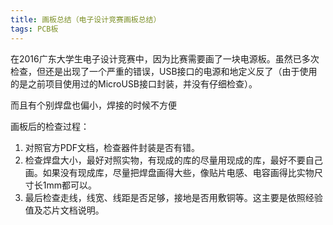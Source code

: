 ```yaml
---
title: 画板总结（电子设计竞赛画板总结）
tags: PCB板
---
```


在2016广东大学生电子设计竞赛中，因为比赛需要画了一块电源板。虽然已多次检查，但还是出现了一个严重的错误，USB接口的电源和地定义反了（由于使用的是之前项目使用过的MicroUSB接口封装，并没有仔细检查）。

而且有个别焊盘也偏小，焊接的时候不方便

画板后的检查过程：

 1. 对照官方PDF文档，检查器件封装是否有错。
 2. 检查焊盘大小，最好对照实物，有现成的库的尽量用现成的库，最好不要自己画。如果没有现成库，尽量把焊盘画得大些，像贴片电感、电容画得比实物尺寸长1mm都可以。
 3. 最后检查走线，线宽、线距是否足够，接地是否用敷铜等。这主要是依照经验值及芯片文档说明。